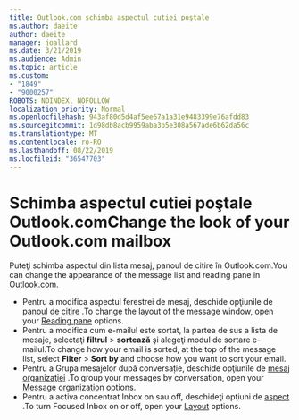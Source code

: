 ```yaml
---
title: Outlook.com schimba aspectul cutiei poştale
ms.author: daeite
author: daeite
manager: joallard
ms.date: 3/21/2019
ms.audience: Admin
ms.topic: article
ms.custom:
- "1849"
- "9000257"
ROBOTS: NOINDEX, NOFOLLOW
localization_priority: Normal
ms.openlocfilehash: 943af80d5d4af5ee67a1a31e9483399e76afdd83
ms.sourcegitcommit: 1d98db8acb9959aba3b5e308a567ade6b62da56c
ms.translationtype: MT
ms.contentlocale: ro-RO
ms.lasthandoff: 08/22/2019
ms.locfileid: "36547703"
---
```

# <a name="change-the-look-of-your-outlookcom-mailbox"></a><span data-ttu-id="a324e-102">Schimba aspectul cutiei poştale Outlook.com</span><span class="sxs-lookup"><span data-stu-id="a324e-102">Change the look of your Outlook.com mailbox</span></span>

<span data-ttu-id="a324e-103">Puteţi schimba aspectul din lista mesaj, panoul de citire în Outlook.com.</span><span class="sxs-lookup"><span data-stu-id="a324e-103">You can change the appearance of the message list and reading pane in Outlook.com.</span></span>

- <span data-ttu-id="a324e-104">Pentru a modifica aspectul ferestrei de mesaj, deschide opţiunile de [panoul de citire](https://outlook.live.com/mail/options/mail/layout/readingPane) .</span><span class="sxs-lookup"><span data-stu-id="a324e-104">To change the layout of the message window, open your [Reading pane](https://outlook.live.com/mail/options/mail/layout/readingPane) options.</span></span>
- <span data-ttu-id="a324e-105">Pentru a modifica cum e-mailul este sortat, la partea de sus a lista de mesaje, selectaţi **filtrul** > **sortează** şi alegeţi modul de sortare e-mailul.</span><span class="sxs-lookup"><span data-stu-id="a324e-105">To change how your email is sorted, at the top of the message list, select **Filter** > **Sort by** and choose how you want to sort your email.</span></span>
- <span data-ttu-id="a324e-106">Pentru a Grupa mesajelor după conversație, deschide opţiunile de [mesaj organizaţiei](https://outlook.live.com/mail/options/mail/layout/conversations) .</span><span class="sxs-lookup"><span data-stu-id="a324e-106">To group your messages by conversation, open your [Message organization](https://outlook.live.com/mail/options/mail/layout/conversations) options.</span></span>
- <span data-ttu-id="a324e-107">Pentru a activa concentrat Inbox on sau off, deschideţi opţiuni de [aspect](https://outlook.live.com/mail/options/mail/layout/focused) .</span><span class="sxs-lookup"><span data-stu-id="a324e-107">To turn Focused Inbox on or off, open your [Layout](https://outlook.live.com/mail/options/mail/layout/focused) options.</span></span>